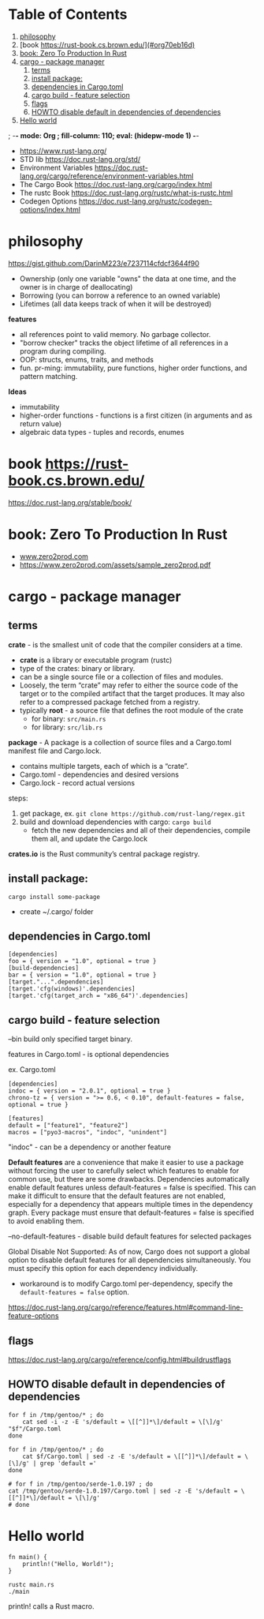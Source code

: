 
# Table of Contents

1.  [philosophy](#org44fce17)
2.  [book https://rust-book.cs.brown.edu/](#org70eb16d)
3.  [book: Zero To Production In Rust](#orgeafa567)
4.  [cargo - package manager](#org96653f4)
    1.  [terms](#orge092b1b)
    2.  [install package:](#org5c1727e)
    3.  [dependencies in Cargo.toml](#orgc610670)
    4.  [cargo build - feature selection](#orge91e6b9)
    5.  [flags](#org985e599)
    6.  [HOWTO disable default in dependencies of dependencies](#org0a690b2)
5.  [Hello world](#orgfecbea2)

; -**- mode: Org ; fill-column: 110; eval: (hidepw-mode 1) -**-

-   <https://www.rust-lang.org/>
-   STD lib <https://doc.rust-lang.org/std/>
-   Environment Variables	<https://doc.rust-lang.org/cargo/reference/environment-variables.html>
-   The Cargo Book		<https://doc.rust-lang.org/cargo/index.html>
-   The rustc Book		<https://doc.rust-lang.org/rustc/what-is-rustc.html>
-   Codegen Options		<https://doc.rust-lang.org/rustc/codegen-options/index.html>


<a id="org44fce17"></a>

# philosophy

<https://gist.github.com/DarinM223/e7237114cfdcf3644f90>

-   Ownership (only one variable "owns" the data at one time, and the owner is in charge of deallocating)
-   Borrowing (you can borrow a reference to an owned variable)
-   Lifetimes (all data keeps track of when it will be destroyed)

**features**

-   all references point to valid memory. No garbage collector.
-   "borrow checker" tracks the object lifetime of all references in a program during compiling.
-   OOP: structs, enums, traits, and methods
-   fun. pr-ming: immutability, pure functions, higher order functions, and pattern matching.

**Ideas**

-   immutability
-   higher-order functions - functions is a first citizen (in arguments and as return value)
-   algebraic data types - tuples and records, enumes


<a id="org70eb16d"></a>

# book <https://rust-book.cs.brown.edu/>

<https://doc.rust-lang.org/stable/book/>


<a id="orgeafa567"></a>

# book: Zero To Production In Rust

-   www.zero2prod.com
-   <https://www.zero2prod.com/assets/sample_zero2prod.pdf>


<a id="org96653f4"></a>

# cargo - package manager


<a id="orge092b1b"></a>

## terms

**crate** - is the smallest unit of code that the compiler considers at a time.

-   **crate** is a library or executable program (rustc)
-   type of the crates: binary or library.
-   can be a single source file or a collection of files and modules.
-   Loosely, the term “crate” may refer to either the source code of the target or to the compiled artifact that
    the target produces. It may also refer to a compressed package fetched from a registry.
-   typically **root** -  a source file that defines the root module of the crate
    -   for binary:  `src/main.rs`
    -   for library: `src/lib.rs`

**package** - A package is a collection of source files and a Cargo.toml manifest file and Cargo.lock.

-   contains multiple targets, each of which is a “crate”.
-   Cargo.toml - dependencies and desired versions
-   Cargo.lock - record actual versions

steps:

1.  get package, ex. `git clone https://github.com/rust-lang/regex.git`
2.  build and download dependencies with cargo: `cargo build`
    -   fetch the new dependencies and all of their dependencies, compile them all, and update the Cargo.lock

**crates.io** is the Rust community’s central package registry.


<a id="org5c1727e"></a>

## install package:

    cargo install some-package

-   create ~/.cargo/ folder


<a id="orgc610670"></a>

## dependencies in Cargo.toml

    [dependencies]
    foo = { version = "1.0", optional = true }
    [build-dependencies]
    bar = { version = "1.0", optional = true }
    [target."...".dependencies]
    [target.'cfg(windows)'.dependencies]
    [target.'cfg(target_arch = "x86_64")'.dependencies]


<a id="orge91e6b9"></a>

## cargo build - feature selection

&#x2013;bin <binfile> build only specified target binary.

features in Cargo.toml - is optional dependencies

ex. Cargo.toml

    [dependencies]
    indoc = { version = "2.0.1", optional = true }
    chrono-tz = { version = ">= 0.6, < 0.10", default-features = false, optional = true }
    
    [features]
    default = ["feature1", "feature2"]
    macros = ["pyo3-macros", "indoc", "unindent"]

"indoc" - can be a dependency or another feature

**Default features** are a convenience that make it easier to use a package without forcing the user to
 carefully select which features to enable for common use, but there are some drawbacks. Dependencies
 automatically enable default features unless default-features = false is specified. This can make it
 difficult to ensure that the default features are not enabled, especially for a dependency that appears
 multiple times in the dependency graph. Every package must ensure that default-features = false is specified
 to avoid enabling them.

&#x2013;no-default-features - disable build default features for selected packages

Global Disable Not Supported: As of now, Cargo does not support a global option to disable default features
 for all dependencies simultaneously. You must specify this option for each dependency individually.

-   workaround is to modify Cargo.toml per-dependency, specify the `default-features = false` option.

<https://doc.rust-lang.org/cargo/reference/features.html#command-line-feature-options>


<a id="org985e599"></a>

## flags

<https://doc.rust-lang.org/cargo/reference/config.html#buildrustflags>


<a id="org0a690b2"></a>

## HOWTO disable default in dependencies of dependencies

    for f in /tmp/gentoo/* ; do
        cat sed -i -z -E 's/default = \[[^]]*\]/default = \[\]/g' "$f"/Cargo.toml
    done

    for f in /tmp/gentoo/* ; do
        cat $f/Cargo.toml | sed -z -E 's/default = \[[^]]*\]/default = \[\]/g' | grep 'default ='
    done

    # for f in /tmp/gentoo/serde-1.0.197 ; do
    cat /tmp/gentoo/serde-1.0.197/Cargo.toml | sed -z -E 's/default = \[[^]]*\]/default = \[\]/g'
    # done


<a id="orgfecbea2"></a>

# Hello world

    fn main() {
        println!("Hello, World!");
    }

    rustc main.rs
    ./main

println! calls a Rust macro.

